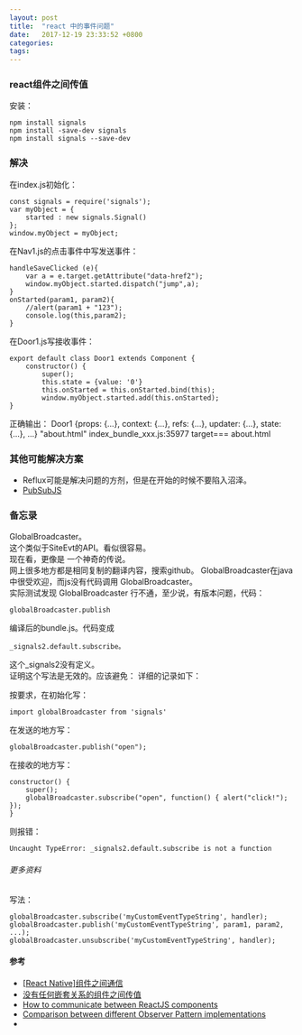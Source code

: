 ```yaml
---
layout: post
title:  "react 中的事件问题"
date:   2017-12-19 23:33:52 +0800
categories:  
tags: 
---
```


### react组件之间传值 ###
	
安装：

	npm install signals
	npm install -save-dev signals  
	npm install signals --save-dev 

### 解决 ###


在index.js初始化： 

	const signals = require('signals'); 
	var myObject = {
	    started : new signals.Signal()
	};
	window.myObject = myObject; 

在Nav1.js的点击事件中写发送事件： 
	
    handleSaveClicked (e){
        var a = e.target.getAttribute("data-href2"); 
        window.myObject.started.dispatch("jump",a);
    }
    onStarted(param1, param2){
        //alert(param1 + "123");
        console.log(this,param2);
    }
	
在Door1.js写接收事件：

	export default class Door1 extends Component {
	    constructor() {
	        super();
	        this.state = {value: '0'}
	        this.onStarted = this.onStarted.bind(this);
	        window.myObject.started.add(this.onStarted);
    }


正确输出：
	Door1 {props: {…}, context: {…}, refs: {…}, updater: {…}, state: {…}, …} "about.html"
	index_bundle_xxx.js:35977 target=== about.html 


### 其他可能解决方案 ###

* Reflux可能是解决问题的方剂，但是在开始的时候不要陷入沼泽。   
* [PubSubJS](https://github.com/mroderick/PubSubJS)

### 备忘录 ###
GlobalBroadcaster。   
这个类似于SiteEvt的API。看似很容易。    
现在看，更像是
一个神奇的传说。  
网上很多地方都是相同复制的翻译内容，搜索github。 GlobalBroadcaster在java中很受欢迎，而js没有代码调用 GlobalBroadcaster。  
实际测试发现 GlobalBroadcaster 行不通，至少说，有版本问题，代码：
	
	globalBroadcaster.publish

编译后的bundle.js。代码变成  

 	_signals2.default.subscribe。 

这个_signals2没有定义。   
证明这个写法是无效的。应该避免：
详细的记录如下：

按要求，在初始化写：

	import globalBroadcaster from 'signals'

在发送的地方写：
	
	globalBroadcaster.publish("open");

在接收的地方写：

    constructor() {
        super();
    	globalBroadcaster.subscribe("open", function() { alert("click!"); });
	}

则报错：

	Uncaught TypeError: _signals2.default.subscribe is not a function


###### 更多资料 ######
写法：

	globalBroadcaster.subscribe('myCustomEventTypeString', handler);
	globalBroadcaster.publish('myCustomEventTypeString', param1, param2, ...);
	globalBroadcaster.unsubscribe('myCustomEventTypeString', handler);


#### 参考 ####

* [[React Native]组件之间通信](http://www.jianshu.com/p/9b0d5a3d0518)
* [没有任何嵌套关系的组件之间传值](http://blog.csdn.net/limm33/article/details/50942863)
* [How to communicate between ReactJS components](https://www.ctheu.com/2015/02/12/how-to-communicate-between-react-components/)
* [Comparison between different Observer Pattern implementations](https://github.com/millermedeiros/js-signals/wiki/Comparison-between-different-Observer-Pattern-implementations)
* [](http://www.imooc.com/topic/reactnative?mc_marking=d3afbaad984272d451079d2a8d447738&mc_channel=bdqdkj)
